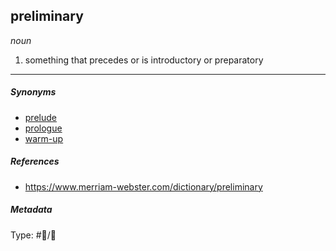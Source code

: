 ## preliminary

*noun*

1. something that precedes or is introductory or preparatory

---

##### Synonyms

* [prelude](prelude.md)
* [prologue](prologue.md)
* [warm-up](warm-up.md)

##### References

* https://www.merriam-webster.com/dictionary/preliminary

##### Metadata

Type: #💬/💬 
